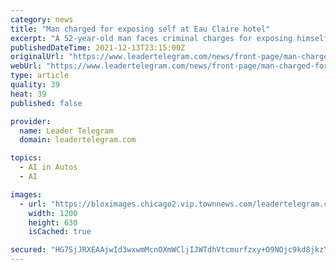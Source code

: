 ```yaml
---
category: news
title: "Man charged for exposing self at Eau Claire hotel"
excerpt: "A 52-year-old man faces criminal charges for exposing himself in front of a child in an Eau Claire hotel. Roger A. Larson, who had been residing at The Regency Inn & Suites, 1828 S. Hastings Way, in recent months,"
publishedDateTime: 2021-12-13T23:15:00Z
originalUrl: "https://www.leadertelegram.com/news/front-page/man-charged-for-exposing-self-at-eau-claire-hotel/article_4473ae49-c1fb-516d-a566-e14b59b776d5.html"
webUrl: "https://www.leadertelegram.com/news/front-page/man-charged-for-exposing-self-at-eau-claire-hotel/article_4473ae49-c1fb-516d-a566-e14b59b776d5.html"
type: article
quality: 39
heat: 39
published: false

provider:
  name: Leader Telegram
  domain: leadertelegram.com

topics:
  - AI in Autos
  - AI

images:
  - url: "https://bloximages.chicago2.vip.townnews.com/leadertelegram.com/content/tncms/assets/v3/editorial/4/47/4473ae49-c1fb-516d-a566-e14b59b776d5/61b7d5d73b24c.preview.jpg?crop=1280%2C672%2C0%2C144&resize=1200%2C630&order=crop%2Cresize"
    width: 1200
    height: 630
    isCached: true

secured: "HG7SjJRXEAAjwId3wxwmMcnOXmWCljIJWTdhVtcmurfzxy+O9NOjc9kd8jkzYhkklg9yqL1iVxciArhpPM90BC7ZtMhxp8ytbFtCj7iUglIHZGmzlPaAAIT1+ru4+CuwVHBvQfhJCc35buXl/JHifE9MwFNGjycUUbGoAUtddpAQV/qL9gojYobtrI4JhsZ7t/sNLBUdEeyTnyafpRNCCA2W/Z3A5VJZbGRA56yMWQRQX3kPhZVwXpGKlhBEoZYQNHL3tPM7BJ71jt3KIo0yTOY3xSpejHYftEkNB5VHsWv2weQZah1lYEHRHj8pW61nyrEwDT4LfaHqiHgv+uXclPkaWj1FEIyoDISERuvCloQ=;gjNVIwXfPBxlYRSZQT5uLg=="
---
```


